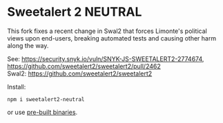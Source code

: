 # Sweetalert 2 NEUTRAL

This fork fixes a recent change in Swal2 that forces Limonte's political views upon end-users, breaking automated tests and causing other harm along the way.  
  
See: https://security.snyk.io/vuln/SNYK-JS-SWEETALERT2-2774674, https://github.com/sweetalert2/sweetalert2/pull/2462   
Swal2: https://github.com/sweetalert2/sweetalert2  

Install:
```
npm i sweetalert2-neutral
```
or use [pre-built binaries](https://github.com/lofcz/sweetalert2-neutral/releases).
